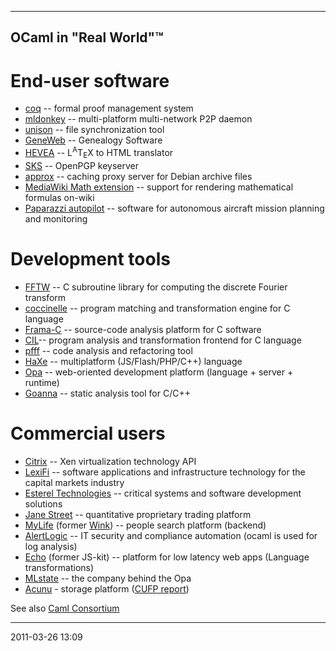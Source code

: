 * * * * *

## OCaml in "Real World"™

# End-user software

* [coq](http://coq.inria.fr/) -- formal proof management system
* [mldonkey](http://mldonkey.sourceforge.net) -- multi-platform multi-network P2P daemon
* [unison](http://www.seas.upenn.edu/~bcpierce/unison/) -- file synchronization tool
* [GeneWeb](http://www.geneweb.org/) -- Genealogy Software
* [HEVEA](http://hevea.inria.fr/) -- L<sup>A</sup>T<sub>E</sub>X to HTML translator
* [SKS](http://minskyprimus.net/sks/) -- OpenPGP keyserver
* [approx](http://packages.debian.org/sid/approx) -- caching proxy server for Debian archive files
* [MediaWiki Math extension](http://www.mediawiki.org/wiki/Extension:Math) -- support for rendering mathematical formulas on-wiki
* [Paparazzi autopilot](http://paparazzi.enac.fr/) -- software for autonomous aircraft mission planning and monitoring

# Development tools

* [FFTW](http://www.fftw.org/faq/section2.html#languages) -- C subroutine library for computing the discrete Fourier transform
* [coccinelle](http://coccinelle.lip6.fr/) -- program matching and transformation engine for C language
* [Frama-C](http://frama-c.com/) -- source-code analysis platform for C software
* [CIL](http://cil.sourceforge.net/)-- program analysis and transformation frontend for C language
* [pfff](https://github.com/facebook/pfff/wiki/Main) -- code analysis and refactoring tool
* [HaXe](http://haxe.org/) -- multiplatform (JS/Flash/PHP/C++) language
* [Opa](http://opalang.org/faq.xmlt) -- web-oriented development platform (language + server + runtime)
* [Goanna](http://redlizards.com/) -- static analysis tool for C/C++

# Commercial users
* [Citrix](http://wiki.xensource.com/xenwiki/XAPI_Developer_Guide) -- Xen virtualization technology API
* [LexiFi](http://www.lexifi.com/technology/ocaml) -- software applications and infrastructure technology for the capital markets industry
* [Esterel Technologies](http://www.esterel-technologies.com/technology/free-software/) -- critical systems and software development solutions
* [Jane Street](http://janestreet.com/technology/ocaml.php) -- quantitative proprietary trading platform
* [MyLife](http://www.mylife.com/) (former [Wink](http://oss.wink.com)) -- people search platform (backend)
* [AlertLogic](http://www.alertlogic.com/) -- IT security and compliance automation (ocaml is used for log analysis)
* [Echo](http://www.aboutecho.com/) (former JS-kit) -- platform for low latency web apps (Language transformations)
* [MLstate](http://mlstate.com/) -- the company behind the Opa
* [Acunu](http://acunu.com/) - storage platform ([CUFP report](http://www.slideshare.net/acunu/acunu-ocaml-experience-report-cufp))

See also [Caml Consortium](http://caml.inria.fr/consortium/)

* * * * *

2011-03-26 13:09
